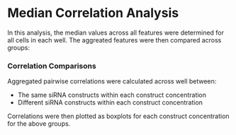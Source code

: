 # Median Correlation Analysis
In this analysis, the median values across all features were determined for all cells in each well. The aggreated features were then compared across groups:
### Correlation Comparisons
Aggregated pairwise correlations were calculated across well between:
- The same siRNA constructs within each construct concentration
- Different siRNA constructs within each construct concentration

Correlations were then plotted as boxplots for each construct concentration for the above groups.
